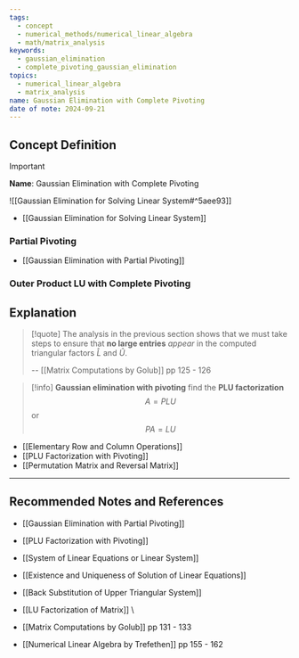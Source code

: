 ```yaml
---
tags:
  - concept
  - numerical_methods/numerical_linear_algebra
  - math/matrix_analysis
keywords:
  - gaussian_elimination
  - complete_pivoting_gaussian_elimination
topics:
  - numerical_linear_algebra
  - matrix_analysis
name: Gaussian Elimination with Complete Pivoting
date of note: 2024-09-21
---
```


## Concept Definition

>[!important]
>**Name**: Gaussian Elimination with Complete Pivoting

![[Gaussian Elimination for Solving Linear System#^5aee93]]

- [[Gaussian Elimination for Solving Linear System]]

### Partial Pivoting


- [[Gaussian Elimination with Partial Pivoting]]

### Outer Product LU with Complete Pivoting





## Explanation

>[!quote]
>The analysis in the previous section shows that we must take steps to ensure that **no large entries** *appear* in the computed triangular factors $\hat{L}$ and $\hat{U}$.
>
>-- [[Matrix Computations by Golub]] pp 125 - 126



>[!info]
>**Gaussian elimination with pivoting** find the **PLU factorization** $$A = PLU$$ or $$PA = LU$$

- [[Elementary Row and Column Operations]]
- [[PLU Factorization with Pivoting]]
- [[Permutation Matrix and Reversal Matrix]]




-----------
##  Recommended Notes and References


- [[Gaussian Elimination with Partial Pivoting]]
- [[PLU Factorization with Pivoting]]
- [[System of Linear Equations or Linear System]]
- [[Existence and Uniqueness of Solution of Linear Equations]]
- [[Back Substitution of Upper Triangular System]]
- [[LU Factorization of Matrix]]
\

- [[Matrix Computations by Golub]] pp 131 - 133
- [[Numerical Linear Algebra by Trefethen]] pp 155 - 162 